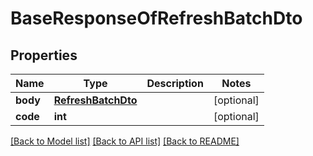 # BaseResponseOfRefreshBatchDto

## Properties
Name | Type | Description | Notes
------------ | ------------- | ------------- | -------------
**body** | [**RefreshBatchDto**](RefreshBatchDto.md) |  | [optional] 
**code** | **int** |  | [optional] 

[[Back to Model list]](../README.md#documentation-for-models) [[Back to API list]](../README.md#documentation-for-api-endpoints) [[Back to README]](../README.md)


